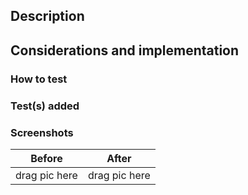 ## Description
<!-- Describe your changes as an overview so that they are understandable by others. -->

## Considerations and implementation
<!-- What technical details should the team pay particular attention to? What unexpected issues did you encounter? -->

### How to test
<!-- How can others test your changes?-->

### Test(s) added 

<!-- Why did you add tests around the areas you did? If none, explain why -->

### Screenshots

| Before | After |
| ------ | ----- |
| drag pic here | drag pic here |
